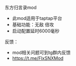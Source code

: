 东方归言录mod
- 此mod适用于taptap平台
- 基础功能：无敌 倍攻
- 启动配置延时6000毫秒

反馈：
- mod相关问题可到tg群内反馈
- https://t.me/FlxSNXMod